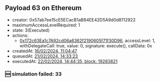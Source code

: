 ## Payload 63 on Ethereum

- creator: 0x57ab7ee15cE5ECacB1aB84EE42D5A9d0d8112922
- maximumAccessLevelRequired: 1
- state: 3(Executed)
- actions:
  - [0x172c63Ea1c7A92cd06a6362f2190605f71f30D96](https://etherscan.io/tx/0x172c63Ea1c7A92cd06a6362f2190605f71f30D96), accessLevel: 1, withDelegateCall: true, value: 0, signature: execute(), callData: 0x
- createdAt: [16/02/2024, 11:04:47](https://etherscan.io/tx/0x2c618d24b25f026696d3f0c9cc2c8877a51b3c987118cf0b907a02b9da5f69a9)
- queuedAt: [21/02/2024, 14:33:23](https://etherscan.io/tx/0xe30586b9b9a34bcad5fd10d611cb205f5a792ca7886cd28945a5aff6112677a7)
- executedAt: [22/02/2024, 14:44:35, block: 19283821](https://etherscan.io/tx/0xac97a9fe4eb26a4f66c9d094bfa6a4d7b2eeef5206f702d0d4b03c47f24a0bbb)

### :sos: simulation failed: 33
